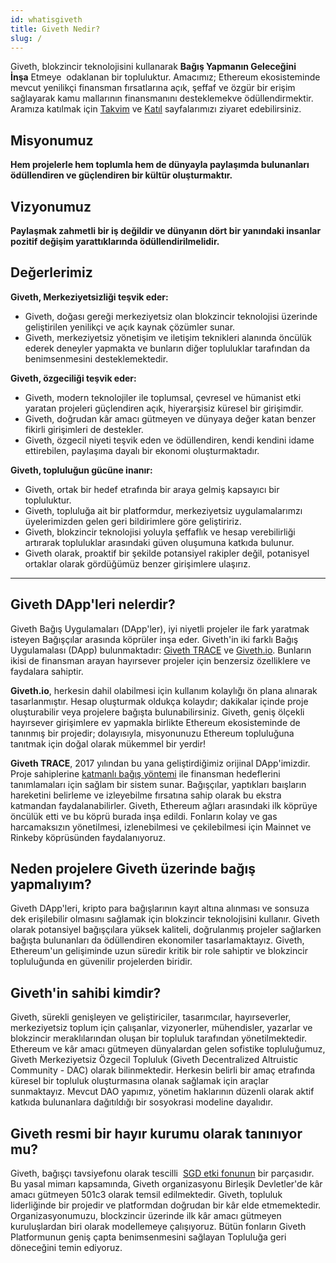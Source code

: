 ```yaml
---
id: whatisgiveth
title: Giveth Nedir?
slug: /
---
```


Giveth, blokzincir teknolojisini kullanarak **Bağış Yapmanın Geleceğini İnşa** Etmeye  odaklanan bir topluluktur. Amacımız; Ethereum ekosisteminde mevcut yenilikçi finansman fırsatlarına açık, şeffaf ve özgür bir erişim sağlayarak kamu mallarının finansmanını desteklemekve ödüllendirmektir. Aramıza katılmak için [Takvim](https://calendar.google.com/calendar/u/1?cid=Z2l2ZXRoZG90aW9AZ21haWwuY29t) ve [Katıl](https://giveth.io/join) sayfalarımızı ziyaret edebilirsiniz.

## Misyonumuz

**Hem projelerle hem toplumla hem de dünyayla paylaşımda bulunanları ödüllendiren ve güçlendiren bir kültür oluşturmaktır.**

## Vizyonumuz

**Paylaşmak zahmetli bir iş değildir ve dünyanın dört bir yanındaki insanlar pozitif değişim yarattıklarında ödüllendirilmelidir.**

## Değerlerimiz

**Giveth, Merkeziyetsizliği teşvik eder:**

* Giveth, doğası gereği merkeziyetsiz olan blokzincir teknolojisi üzerinde geliştirilen yenilikçi ve açık kaynak çözümler sunar.
* Giveth, merkeziyetsiz yönetişim ve iletişim teknikleri alanında öncülük ederek deneyler yapmakta ve bunların diğer topluluklar tarafından da benimsenmesini desteklemektedir.

**Giveth, özgeciliği teşvik eder:**

* Giveth, modern teknolojiler ile toplumsal, çevresel ve hümanist etki yaratan projeleri güçlendiren açık, hiyerarşisiz küresel bir girişimdir.
* Giveth, doğrudan kâr amacı gütmeyen ve dünyaya değer katan benzer fikirli girişimleri de destekler.
* Giveth, özgecil niyeti teşvik eden ve ödüllendiren, kendi kendini idame ettirebilen, paylaşıma dayalı bir ekonomi oluşturmaktadır.

**Giveth, topluluğun gücüne inanır:**

* Giveth, ortak bir hedef etrafında bir araya gelmiş kapsayıcı bir topluluktur.
* Giveth, topluluğa ait bir platformdur, merkeziyetsiz uygulamalarımzı üyelerimizden gelen geri bildirimlere göre geliştiririz.
* Giveth, blokzincir teknolojisi yoluyla şeffaflık ve hesap verebilirliği artırarak topluluklar arasındaki güven oluşumuna katkıda bulunur.
* Giveth olarak, proaktif bir şekilde potansiyel rakipler değil, potanisyel ortaklar olarak gördüğümüz benzer girişimlere ulaşırız.

---

## Giveth DApp'leri nelerdir?

Giveth Bağış Uygulamaları (DApp'ler), iyi niyetli projeler ile fark yaratmak isteyen Bağışçılar arasında köprüler inşa eder. Giveth'in iki farklı Bağış Uygulamalası (DApp) bulunmaktadır: [Giveth TRACE](http://trace.giveth.io/) ve [Giveth.io](http://giveth.io/). Bunların ikisi de finansman arayan hayırsever projeler için benzersiz özelliklere ve faydalara sahiptir.

**Giveth.io**, herkesin dahil olabilmesi için kullanım kolaylığı ön plana alınarak tasarlanmıştır. Hesap oluşturmak oldukça kolaydır; dakikalar içinde proje oluşturabilir veya projelere bağışta bulunabilirsiniz. Giveth, geniş ölçekli hayırsever girişimlere ev yapmakla birlikte Ethereum ekosisteminde de tanınmış bir projedir; dolayısıyla, misyonunuzu Ethereum topluluğuna tanıtmak için doğal olarak mükemmel bir yerdir!

**Giveth TRACE**, 2017 yılından bu yana geliştirdiğimiz orijinal DApp'imizdir. Proje sahiplerine [katmanlı bağış yöntemi](/tr/dapps/entitiesAndRoles) ile finansman hedeflerini tanımlamaları için sağlam bir sistem sunar. Bağışçılar, yaptıkları baışların hareketini belirleme ve izleyebilme fırsatına sahip olarak bu ekstra katmandan faydalanabilirler. Giveth, Ethereum ağları arasındaki ilk köprüye öncülük etti ve bu köprü burada inşa edildi. Fonların kolay ve gas harcamaksızın yönetilmesi, izlenebilmesi ve çekilebilmesi için Mainnet ve Rinkeby köprüsünden faydalanıyoruz.

## Neden projelere Giveth üzerinde bağış yapmalıyım?

Giveth DApp'leri, kripto para bağışlarının kayıt altına alınması ve sonsuza dek erişilebilir olmasını sağlamak için blokzincir teknolojisini kullanır. Giveth olarak potansiyel bağışçılara yüksek kaliteli, doğrulanmış projeler sağlarken bağışta bulunanları da ödüllendiren ekonomiler tasarlamaktayız. Giveth, Ethereum'un gelişiminde uzun süredir kritik bir role sahiptir ve blokzincir topluluğunda en güvenilir projelerden biridir.

## Giveth'in sahibi kimdir?

Giveth, sürekli genişleyen ve geliştiriciler, tasarımcılar, hayırseverler, merkeziyetsiz toplum için çalışanlar, vizyonerler, mühendisler, yazarlar ve blokzincir meraklılarından oluşan bir topluluk tarafından yönetilmektedir. Ethereum ve kâr amacı gütmeyen dünyalardan gelen sofistike topluluğumuz, Giveth Merkeziyetsiz Özgecil Topluluk (Giveth Decentralized Altruistic Community - DAC) olarak bilinmektedir. Herkesin belirli bir amaç etrafında küresel bir topluluk oluşturmasına olanak sağlamak için araçlar sunmaktayız. Mevcut DAO yapımız, yönetim haklarının düzenli olarak aktif katkıda bulunanlara dağıtıldığı bir sosyokrasi modeline dayalıdır.

## Giveth resmi bir hayır kurumu olarak tanınıyor mu?

Giveth, bağışçı tavsiyefonu olarak tescilli  [SGD etki fonunun](https://www.sdgimpactfund.org/) bir parçasıdır. Bu yasal mimarı kapsamında, Giveth organizasyonu Birleşik Devletler'de kâr amacı gütmeyen 501c3 olarak temsil edilmektedir. Giveth, topluluk liderliğinde bir projedir ve platformdan doğrudan bir kâr elde etmemektedir. Organizasyonumuzu, blockzincir üzerinde ilk kâr amacı gütmeyen kuruluşlardan biri olarak modellemeye çalışıyoruz. Bütün fonların Giveth Platformunun geniş çapta benimsenmesini sağlayan Topluluğa geri döneceğini temin ediyoruz.

